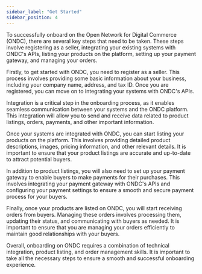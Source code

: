 ```yaml
---
sidebar_label: "Get Started"
sidebar_position: 4
---
```


To successfully onboard on the Open Network for Digital Commerce (ONDC), there are several key steps that need to be taken. These steps involve registering as a seller, integrating your existing systems with ONDC's APIs, listing your products on the platform, setting up your payment gateway, and managing your orders.

Firstly, to get started with ONDC, you need to register as a seller. This process involves providing some basic information about your business, including your company name, address, and tax ID. Once you are registered, you can move on to integrating your systems with ONDC's APIs.

Integration is a critical step in the onboarding process, as it enables seamless communication between your systems and the ONDC platform. This integration will allow you to send and receive data related to product listings, orders, payments, and other important information.

Once your systems are integrated with ONDC, you can start listing your products on the platform. This involves providing detailed product descriptions, images, pricing information, and other relevant details. It is important to ensure that your product listings are accurate and up-to-date to attract potential buyers.

In addition to product listings, you will also need to set up your payment gateway to enable buyers to make payments for their purchases. This involves integrating your payment gateway with ONDC's APIs and configuring your payment settings to ensure a smooth and secure payment process for your buyers.

Finally, once your products are listed on ONDC, you will start receiving orders from buyers. Managing these orders involves processing them, updating their status, and communicating with buyers as needed. It is important to ensure that you are managing your orders efficiently to maintain good relationships with your buyers.

Overall, onboarding on ONDC requires a combination of technical integration, product listing, and order management skills. It is important to take all the necessary steps to ensure a smooth and successful onboarding experience.
